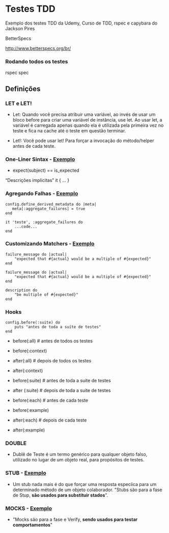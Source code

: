 # Testes TDD
Exemplo dos testes TDD da Udemy, Curso de TDD, rspec e capybara do Jackson Pires

BetterSpecs

http://www.betterspecs.org/br/

### Rodando todos os testes

rspec spec

## Definições

### LET e LET!

* Let: Quando você precisa atribuir uma variável, ao invés de usar um bloco before para criar uma variável de instância, use let.
Ao usar let, a variável é carregada apenas quando ela é utilizada pela primeira vez no teste e fica na cache até o teste em
questão terminar.

* Let!: Você pode usar let! Para forçar a invocação do método/helper antes de cada teste.

### One-Liner Sintax - [Exemplo](https://github.com/rcoproc/testes_tdd/blob/master/spec/matchers/ranges/ranges_spec.rb)

* expect(subject) == is_expected

“Descrições implícitas”
it { … }

### Agregando Falhas - [Exemplo](https://github.com/rcoproc/testes_tdd/blob/master/spec/matchers/comparacao/comparacao_spec.rb)

    config.define_derived_metadata do |meta|
       meta[:aggregate_failures] = true
    end

    it 'teste', :aggregate_failures do
        ...code...
    end

### Customizando Matchers - [Exemplo](https://github.com/rcoproc/testes_tdd/blob/master/spec/matchers/custom/custom_spec.rb)

    failure_message do |actual|
        "expected that #{actual} would be a multiple of #{expected}"
    end

    failure_message do |actual|
        "expected that #{actual} would be a multiple of #{expected}"
    end

    description do
        "be multiple of #{expected}"
    end


### Hooks

    config.before(:suite) do
        puts "antes de toda a suíte de testes"
    end

* before(:all) # antes de todos os testes

* before(:context)

* after(:all) # depois de todos os testes 

* after(:context)

* before(:suite) # antes de toda a suite de testes

* after (:suite) # depois de toda a suite de testes

* before(:each) # antes de cada teste

* before(:example)

* after(:each) # depois de cada teste

* after(:example)

### DOUBLE

* Dublê de Teste é um termo genérico para qualquer objeto falso, utilizado no lugar de um objeto real, para propósitos de testes.

### STUB - [Exemplo](https://github.com/rcoproc/testes_tdd/blob/master/spec/stubs/stubs_spec.rb)

* Um stub nada mais é do que forçar uma resposta especíica para um determinado método de um objeto colaborador.
"Stubs são para a fase de Stup, **são usados para substituir stados**".

### MOCKS - [Exemplo](https://github.com/rcoproc/testes_tdd/blob/master/spec/mocks/mocks_spec.rb)

* "Mocks são para a fase e Verify, **sendo usados para testar comportamentos**"
